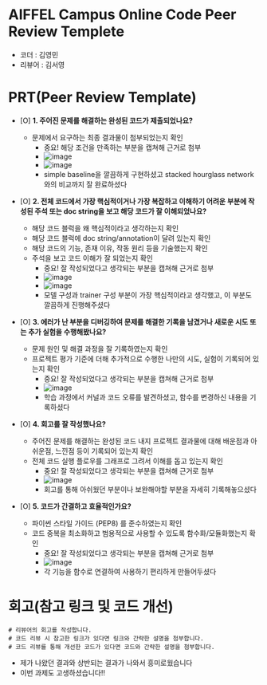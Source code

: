 # AIFFEL Campus Online Code Peer Review Templete
- 코더 : 김영민
- 리뷰어 : 김서영


# PRT(Peer Review Template)
- [O]  **1. 주어진 문제를 해결하는 완성된 코드가 제출되었나요?**
    - 문제에서 요구하는 최종 결과물이 첨부되었는지 확인
        - 중요! 해당 조건을 만족하는 부분을 캡쳐해 근거로 첨부
        - ![image](https://github.com/user-attachments/assets/dcc286a6-9762-4a38-93ec-a5a3e72e0fa4)
        - ![image](https://github.com/user-attachments/assets/82a3c151-013d-4624-a1eb-e30083d7bd1c)
        - simple baseline을 깔끔하게 구현하셨고 stacked hourglass network와의 비교까지 잘 완료하셨다
    
- [O]  **2. 전체 코드에서 가장 핵심적이거나 가장 복잡하고 이해하기 어려운 부분에 작성된 
주석 또는 doc string을 보고 해당 코드가 잘 이해되었나요?**
    - 해당 코드 블럭을 왜 핵심적이라고 생각하는지 확인
    - 해당 코드 블럭에 doc string/annotation이 달려 있는지 확인
    - 해당 코드의 기능, 존재 이유, 작동 원리 등을 기술했는지 확인
    - 주석을 보고 코드 이해가 잘 되었는지 확인
        - 중요! 잘 작성되었다고 생각되는 부분을 캡쳐해 근거로 첨부
        - ![image](https://github.com/user-attachments/assets/e3aba5b8-c18f-46e2-be1b-9e5915feae77)
        - ![image](https://github.com/user-attachments/assets/f57c474c-b6b9-4294-974a-b2fa156a9788)
        - 모델 구성과 trainer 구성 부분이 가장 핵심적이라고 생각했고, 이 부분도 깔끔하게 진행해주셨다
        
- [O]  **3. 에러가 난 부분을 디버깅하여 문제를 해결한 기록을 남겼거나
새로운 시도 또는 추가 실험을 수행해봤나요?**
    - 문제 원인 및 해결 과정을 잘 기록하였는지 확인
    - 프로젝트 평가 기준에 더해 추가적으로 수행한 나만의 시도, 
    실험이 기록되어 있는지 확인
        - 중요! 잘 작성되었다고 생각되는 부분을 캡쳐해 근거로 첨부
        - ![image](https://github.com/user-attachments/assets/d5b92312-2fe6-476d-b424-73b2ca69835a)
        - 학습 과정에서 커널과 코드 오류를 발견하셨고, 함수를 변경하신 내용을 기록하셨다
        
- [O]  **4. 회고를 잘 작성했나요?**
    - 주어진 문제를 해결하는 완성된 코드 내지 프로젝트 결과물에 대해
    배운점과 아쉬운점, 느낀점 등이 기록되어 있는지 확인
    - 전체 코드 실행 플로우를 그래프로 그려서 이해를 돕고 있는지 확인
        - 중요! 잘 작성되었다고 생각되는 부분을 캡쳐해 근거로 첨부
        - ![image](https://github.com/user-attachments/assets/a5dd1af6-4e58-4e80-aba7-b4a3f0154b75)
        - 회고를 통해 아쉬웠던 부분이나 보완해야할 부분을 자세히 기록해놓으셨다
        
- [O]  **5. 코드가 간결하고 효율적인가요?**
    - 파이썬 스타일 가이드 (PEP8) 를 준수하였는지 확인
    - 코드 중복을 최소화하고 범용적으로 사용할 수 있도록 함수화/모듈화했는지 확인
        - 중요! 잘 작성되었다고 생각되는 부분을 캡쳐해 근거로 첨부
        - ![image](https://github.com/user-attachments/assets/4e59c732-4c94-46fd-8eb9-95435cf01594)
        - 각 기능을 함수로 연결하여 사용하기 편리하게 만들어두셨다


# 회고(참고 링크 및 코드 개선)
```
# 리뷰어의 회고를 작성합니다.
# 코드 리뷰 시 참고한 링크가 있다면 링크와 간략한 설명을 첨부합니다.
# 코드 리뷰를 통해 개선한 코드가 있다면 코드와 간략한 설명을 첨부합니다.
```
- 제가 나왔던 결과와 상반되는 결과가 나와서 흥미로웠습니다
- 이번 과제도 고생하셨습니다!!
